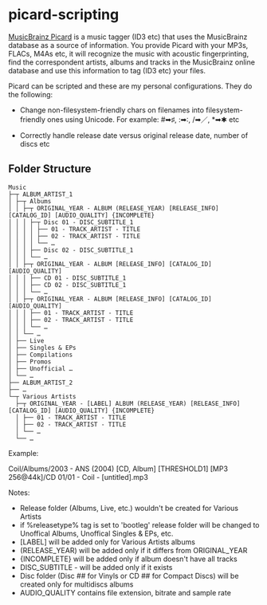 # picard-scripting

[MusicBrainz Picard](https://picard.musicbrainz.org) is a music tagger (ID3 etc) that uses the MusicBrainz database as a source of information.
You provide Picard with your MP3s, FLACs, M4As etc, it will recognize the music with acoustic fingerprinting, find the correspondent artists, albums and tracks in the MusicBrainz online database and use this information to tag (ID3 etc) your files.

Picard can be scripted and these are my personal configurations. They do the following:

* Change non-filesystem-friendly chars on filenames into filesystem-friendly ones using Unicode. For example: #➡♯, :➡∶, /➡／, *➡✱ etc

* Correctly handle release date versus original release date, number of discs etc


## Folder Structure ##

```
Music
├─┬ ALBUM_ARTIST_1
│ ├─┬ Albums
│ │ ├─┬ ORIGINAL_YEAR - ALBUM (RELEASE_YEAR) [RELEASE_INFO] [CATALOG_ID] [AUDIO_QUALITY] {INCOMPLETE}
│ │ │ ├─┬ Disc 01 - DISC_SUBTITLE_1
│ │ │ │ ├── 01 - TRACK_ARTIST - TITLE
│ │ │ │ ├── 02 - TRACK_ARTIST - TITLE
│ │ │ │ └── …
│ │ │ ├── Disc 02 - DISC_SUBTITLE_1
│ │ │ └── …
│ │ ├─┬ ORIGINAL_YEAR - ALBUM [RELEASE_INFO] [CATALOG_ID] [AUDIO_QUALITY]
│ │ │ ├── CD 01 - DISC_SUBTITLE_1
│ │ │ ├── CD 02 - DISC_SUBTITLE_1
│ │ │ └── …
│ │ ├─┬ ORIGINAL_YEAR - ALBUM [RELEASE_INFO] [CATALOG_ID] [AUDIO_QUALITY]
│ │ │ ├── 01 - TRACK_ARTIST - TITLE
│ │ │ ├── 02 - TRACK_ARTIST - TITLE
│ │ │ └── …
│ │ └── …
│ ├── Live
│ ├── Singles & EPs
│ ├── Compilations
│ ├── Promos
│ ├── Unofficial …
│ └── …
├── ALBUM_ARTIST_2
├── …
└─┬ Various Artists
  ├─┬ ORIGINAL_YEAR - [LABEL] ALBUM (RELEASE_YEAR) [RELEASE_INFO] [CATALOG_ID] [AUDIO_QUALITY] {INCOMPLETE}
  │ ├── 01 - TRACK_ARTIST - TITLE
  │ ├── 02 - TRACK_ARTIST - TITLE
  │ └── …
  └── …
```

Example:

Coil/Albums/2003 - ANS (2004) [CD, Album] [THRESHOLD1] [MP3 256@44k]/CD 01/01 - Coil - [untitled].mp3

Notes:

* Release folder (Albums, Live, etc.) wouldn't be created for Various Artists
* if %releasetype% tag is set to 'bootleg' release folder will be changed to Unoffical Albums, Unoffical Singles & EPs, etc.
* [LABEL] will be added only for Various Artists albums
* (RELEASE_YEAR) will be added only if it differs from ORIGINAL_YEAR
* {INCOMPLETE} will be added only if album doesn't have all tracks
* DISC_SUBTITLE - will be added only if it exists
* Disc folder (Disc ## for Vinyls or CD ## for Compact Discs) will be created only for multidiscs albums
* AUDIO_QUALITY contains file extension, bitrate and sample rate



